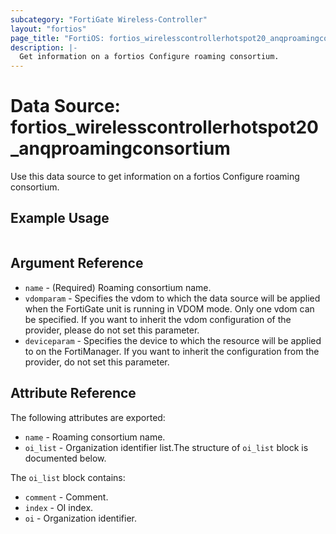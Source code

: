 ```yaml
---
subcategory: "FortiGate Wireless-Controller"
layout: "fortios"
page_title: "FortiOS: fortios_wirelesscontrollerhotspot20_anqproamingconsortium"
description: |-
  Get information on a fortios Configure roaming consortium.
---
```


# Data Source: fortios_wirelesscontrollerhotspot20_anqproamingconsortium
Use this data source to get information on a fortios Configure roaming consortium.


## Example Usage

```hcl

```

## Argument Reference

* `name` - (Required) Roaming consortium name.
* `vdomparam` - Specifies the vdom to which the data source will be applied when the FortiGate unit is running in VDOM mode. Only one vdom can be specified. If you want to inherit the vdom configuration of the provider, please do not set this parameter.
* `deviceparam` - Specifies the device to which the resource will be applied to on the FortiManager. If you want to inherit the configuration from the provider, do not set this parameter.

## Attribute Reference

The following attributes are exported:

* `name` - Roaming consortium name.
* `oi_list` - Organization identifier list.The structure of `oi_list` block is documented below.

The `oi_list` block contains:

* `comment` - Comment.
* `index` - OI index.
* `oi` - Organization identifier.

